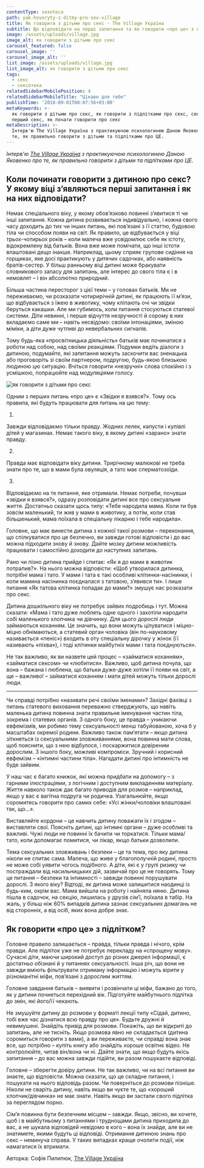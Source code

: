 ```yaml
---
contentType: sexoteca
path: yak-hovoryty-z-ditmy-pro-sex-village
title: Як говорити з дітьми про секс - The Village Україна
subtitle: Що відповідати на перші запитання та як говорити «про це» з підлітками
image: /assets/uploads/village.jpg
image_alt: як говорити з дітьми про секс
carousel_featured: false
carousel_image: ''
carousel_image_alt: ''
list_image: /assets/uploads/village.jpg
list_image_alt: як говорити з дітьми про секс
tags:
  - секс
  - сексотека
relatedSidebarMobilePosition: 4
relatedSidebarMobileTitle: "Цікаве для тебе"
publishTime: '2018-09-01T08:07:56+03:00'
metaKeywords: >-
  як говорити з дітьми про секс, як говорити з підлітками про секс, секс вперше,
  перший секс, як почати говорити про секс
metaDescription: >-
  Інтерв'ю The Village Україна з практикуючою психологинею Даною Яковенко про
  те, як правильно говорити з дітьми та підлітками про ЦЕ.
---
```

_Інтерв'ю _[The Village Україна](https://www.the-village.com.ua/village/children/children/275897-yak-govoriti-z-ditmi-pro-seks)_ з практикуючою психологинею Даною Яковенко про те, як правильно говорити з дітьми та підлітками про ЦЕ._

## Коли починати говорити з дитиною про секс? У якому віці з’являються перші запитання і як на них відповідати?

Немає спеціального віку, у якому обов’язково повинні з’явитися ті чи інші запитання. Кожна дитина розвивається індивідуально, і кожна свого часу доходить до тих чи інших питань, які пов’язані з її статтю, будовою тіла чи способом появи на світ. Як правило, це відбувається у віці трьох-чотирьох років – коли малеча вже усвідомлює себе як істоту, відокремлену від батьків. Вона вже може помічати, що інші істоти влаштовані дещо інакше. Наприклад, цьому сприяє групове сидіння на горщиках, яке досі практикують у дитячих садочках, або наявність братів-сестер. У більш ранньому віці дитині може бракувати словникового запасу для запитань, але інтерес до свого тіла є і в немовлят – і він абсолютно природний.

Більша частина пересторог з цієї теми – у головах батьків. Ми не переживаємо, чи розказати чотирирічній дитині, як працюють її м’язи, що відбувається з їжею в животику, чому кліпають очі чи звідки беруться какашки. Але ми губимось, коли питання стосуються статевої системи. Діти невинні, і перше відчуття незручності й сорому в них вкладаємо саме ми – навіть несвідомо: своїми інтонаціями, зміною міміки, а діти дуже чутливі до невербальних сигналів.

Тому будь-яка «просвітницька діяльність» батьків має починатися з роботи над собою, над своїми реакціями. Подумки ведіть діалоги з дитиною, подумайте, які запитання можуть заскочити вас зненацька або проговоріть зі своїм партнером, подругою, будь-якою близькою людиною цю ситуацію. Вчіться говорити «незручні» слова спокійно і з усмішкою, попрацюйте над модуляціями голосу.

![як говорити з дітьми про секс](/assets/uploads/village-1.jpg)

Одним з перших питань «про це» є «Звідки я взявся?». Тому ось правила, які будуть працювати для питань на цю тему:

1. 

Завжди відповідаємо тільки правду. Жодних лелек, капусти і купівлі дітей у магазинах. Немає такого віку, в якому дитині «зарано» знати правду.

2. 

Правда має відповідати віку дитини. Трирічному малюкові не треба знати про те, що в мами була овуляція, а тато має сперматозоїди.

3. 

Відповідаємо на те питання, яке отримали. Немає потреби, почувши «звідки я взявся?», одразу розповідати дитині все про сексуальне життя. Достатньо сказати щось типу: «Тебе народила мама. Коли ти був зовсім маленький, ти жив у мами в животику, а потім, коли став більшенький, мама поїхала в спеціальну лікарню і тебе народила».

Головне, що має винести дитина з кожної такої розмови – переконання, що спілкуватися про це безпечно, ви завжди готові відповісти і до вас можна підходити знову й знову. Дайте мозку дитини можливість працювати і самостійно доходити до наступних запитань.

Рано чи пізно дитина прийде і спитає: «Як я до мами в животик потрапив?». На нього можна відповісти: «Щоб утворилася дитинка, потрібні мама і тато. У мами і тата є такі особливі клітинки-насінинки, і коли мамина насінинка поєдналася з татовою, з’явився ти». І лише питання «Як татова клітинка попадає до мами?» змушує нас розказати про секс.

Дитина дошкільного віку не потребує зайвих подробиць і тут. Можна сказати: «Мама і тато дуже люблять одне одного і захотіли народити собі маленького хлопчика чи дівчинку. Для цього дорослі люди займаються коханням. Це значить, що вони можуть цілуватися і міцно-міцно обнімаються, а статевий орган чоловіка (він по-науковому називається «пеніс») входить в оту спеціальну дірочку у жінок (її називають «піхва»), і тоді клітинки майбутніх мами і тата поєднуються».

Не так важливо, як ви назвете цей процес – «займатися коханням», «займатися сексом» чи «любитися». Важливо, щоб дитина почула, що вона – бажана і люблена, що батьки дуже-дуже хотіли її появи на світ, а ще – важливо! – займатися коханням і мати дітей можуть тільки дорослі люди.

- - -

Чи справді потрібно «називати речі своїми іменами»? Західні фахівці з питань статевого виховання переважно стверджують, що навіть маленька дитина повинна знати правильне іменування частин тіла, зокрема і статевих органів. З одного боку, це правда – уникаючи евфемізмів, ми робимо тему сексуальності менш табуйованою, хоча б у масштабах окремої родини. Важливо також пам’ятати – якщо дитина зіткнеться із сексуальними зловживаннями, вона повинна мати слова, щоб пояснити, що з нею відбулося, і поскаржитися довіреним дорослим. З іншого боку, можливі компроміси. Зручний і корисний евфемізм – «інтимні частини тіла». Нагадати дитині про інтимність не буде зайвим.

У наш час є багато книжок, які можна придбати на допомогу – з гарними ілюстраціями, з логічним і доступним викладенням матеріалу. Життя навколо також дає багато приводів для розмов – наприклад, якщо у вас є вагітна подруга чи родичка. Узагальнюйте, якщо соромитесь говорити про самих себе: «Усі жінки/чоловіки влаштовані так, що…».

Виставляйте кордони – це навчить дитину поважати їх і згодом – виставляти свої. Поясніть дитині, що інтимні органи – дуже особливі та важливі. Чужі люди не повинні їх бачити чи торкатися. Тільки мама/тато, коли допомагає помитися, чи лікар, якщо батьки дозволили.

Тема сексуальних зловживань і безпеки – це та тема, про яку дитина ніколи не спитає сама. Малеча, що живе у благополучній родині, просто не може собі уявити чогось подібного. А діти, які є у групі ризику чи постраждали від насильницьких дій, зазвичай про це не говорять. Тому це питання – безпеки та інтимності – завжди повинні порушувати дорослі. З якого віку? Відтоді, як дитина може залишитися наодинці із будь-ким, окрім вас. Мама вийшла на роботу і найняла няню. Дитина пішла в садочок, на секцію, лишилась у друзів сім’ї, поїхала в табір. На жаль, у більш ніж 60% випадків дитина зазнає сексуальних домагань не від сторонніх, а від осіб, яких вона добре знає.

## Як говорити «про це» з підлітком?

Головне правило залишається – правда, тільки правда і нічого, крім правди. Але підліток уже не потребує перекладу на «спрощену мову». Сучасні діти, маючи широкий доступ до різних джерел інформації, є достатньо обізнані й у питаннях сексуальності. Інша річ, що вони не завжди вміють фільтрувати отриману інформацію і можуть вірити у різноманітні міфи, пов’язані з дорослим життям.

Головне завдання батьків – виявити і розвінчати ці міфи, бажано до того, як у дитини почнеться перехідний вік. Підготуйте майбутнього підлітка до змін, які його/її чекають.

Не змушуйте дитину до розмови у форматі лекції типу «Сідай, дитино, тобі вже час дізнатися всю правду про це». Будьте дружні й невимушені. Знайдіть привід для розмови. Покажіть, що ви відкриті до запитань, але не тисніть. Якщо розмова явно не складається (дитина соромиться говорити з вами), а ви переживаєте, чи справді вона знає все, що потрібно – купіть книгу або знайдіть хороше освітнє відео. Не контролюйте, читав він/вона чи ні. Дайте знати, що якщо будуть якісь запитання – до вас можна завжди підійти, ви разом пошукаєте відповіді.

Головне – зберегти довіру дитини. Не так важливо, чи на всі питання ви знаєте, що відповісти. Можна сказати, що це складне питання, і пошукати на нього відповідь разом. Чи поверніться до розмови пізніше. Ніколи не сваріть дитину, навіть якщо ви чуєте те, що «хороший хлопчик/дівчинка» не має знати. Навіть якщо ви застали свого підлітка за переглядом порно.

Сім’я повинна бути безпечним місцем – завжди. Якщо, звісно, ви хочете, щоб і в майбутньому з питаннями і труднощами дитина приходила до вас, а не шукала відповідей невідомо в кого – вона їх знайде, але ви не знатимете, якими будуть ці відповіді. Отримання дитиною знань про секс – неминуча справа. У таких випадках краще очолити події, ніж намагатися їх втримати.

Авторка: Софія Пилипюк, [The Village Україна](https://www.the-village.com.ua/village/children/children/275897-yak-govoriti-z-ditmi-pro-seks)
